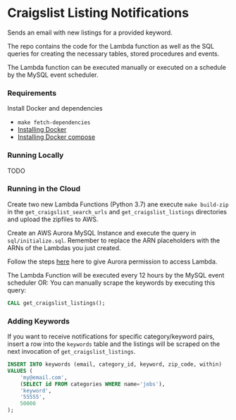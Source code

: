 # Craigslist Listing Notifications
Sends an email with new listings for a provided keyword.

The repo contains the code for the Lambda function as well as the
SQL queries for creating the necessary tables, stored procedures and
events.

The Lambda function can be executed manually or executed on a schedule by
the MySQL event scheduler.

### Requirements
Install Docker and dependencies
* `make fetch-dependencies`
* [Installing Docker](https://docs.docker.com/engine/installation/#get-started)
* [Installing Docker compose](https://docs.docker.com/compose/install/#install-compose)

### Running Locally
TODO

### Running in the Cloud
Create two new Lambda Functions (Python 3.7) ane execute `make build-zip` in the `get_craigslist_search_urls` and 
`get_craigslist_listings` directories and upload the zipfiles to AWS.

Create an AWS Aurora MySQL Instance and execute the query in `sql/initialize.sql`. Remember to replace the ARN
placeholders with the ARNs of the Lambdas you just created.

Follow the steps [here](https://docs.aws.amazon.com/AmazonRDS/latest/AuroraUserGuide/AuroraMySQL.Integrating.Lambda.html) here to give Aurora permission to access Lambda.

The Lambda Function will be executed every 12 hours by the MySQL event scheduler OR:
You can manually scrape the keywords by executing this query:
```sql
CALL get_craigslist_listings();
```

### Adding Keywords
If you want to receive notifications for specific category/keyword pairs, insert a row
into the `keywords` table and the listings will be scraped on the next invocation of
`get_craigslist_listings`.

```sql
INSERT INTO keywords (email, category_id, keyword, zip_code, within)
VALUES (
    'my@email.com',
    (SELECT id FROM categories WHERE name='jobs'),
    'keyword',
    '55555',
    50000
);
```
